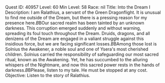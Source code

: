 Quest ID: 40957
Level: 60
Min Level: 58
Race: nil
Title: Into the Dream I
Description: I am Ralathius, a servant of the Green Dragonflight. It is unusual to find me outside of the Dream, but there is a pressing reason for my presence here.$B$BOur sacred realm has been tainted by an unknown darkness. This corruption emerged suddenly and without warning, spreading its foul touch throughout the Dream. Druids, dragons, and all denizens of the Dream are engaged in a valiant struggle against this insidious force, but we are facing significant losses.$B$BAmong those lost is Solnius the Awakener, a noble soul and one of Ysera's most cherished children. Solnius carried the responsibility of safeguarding our most sacred ritual, known as the Awakening. Yet, he has succumbed to the alluring whispers of the Nightmare, and now this sacred power rests in the hands of darkness.$B$BPlease, listen to my tale. He must be stopped at any cost.
Objective: Listen to the story of Ralathius.
